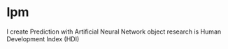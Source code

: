 # Ipm
I create Prediction with Artificial Neural Network
object research is Human Development Index (HDI)
